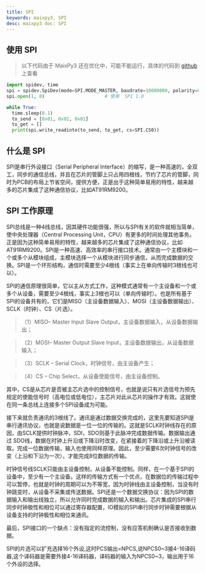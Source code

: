 ```yaml
---
title: SPI
keywords: maixpy3, SPI
desc: maixpy3 doc: SPI
---
```


## 使用 SPI

> 以下代码由于 MaixPy3 还在优化中，可能不能运行，具体的代码到 [github](https://github.com/sipeed/MaixPy3) 上查看

```python
import spidev, time
spi = spidev.SpiDev(mode=SPI.MODE_MASTER, baudrate=10000000, polarity=0, phase=0, bits=8, firstbit=SPI.MSB)   # SPI 初始化
spi.open(1, 0)                      # 使用  SPI 1.0 

while True:
  time.sleep(0.1)
  to_send = [0x01, 0x02, 0x01]
  to_get = []
  print(spi.write_readinto(to_send, to_get, cs=SPI.CS0)) 

```

## 什么是 SPI
SPI是串行外设接口（Serial Peripheral Interface）的缩写，是一种高速的，全双工，同步的通信总线，并且在芯片的管脚上只占用四根线，节约了芯片的管脚，同时为PCB的布局上节省空间，提供方便，正是出于这种简单易用的特性，越来越多的芯片集成了这种通信协议，比如AT91RM9200。

## SPI 工作原理
SPI总线是一种4线总线，因其硬件功能很强，所以与SPI有关的软件就相当简单，使中央处理器（Central Processing Unit，CPU）有更多的时间处理其他事务。正是因为这种简单易用的特性，越来越多的芯片集成了这种通信协议，比如AT91RM9200。SPI是一种高速、高效率的串行接口技术。通常由一个主模块和一个或多个从模块组成，主模块选择一个从模块进行同步通信，从而完成数据的交换。SPI是一个环形结构，通信时需要至少4根线（事实上在单向传输时3根线也可以）。

SPI的通信原理很简单，它以主从方式工作，这种模式通常有一个主设备和一个或多个从设备，需要至少4根线，事实上3根也可以（单向传输时）。也是所有基于SPI的设备共有的，它们是MISO（主设备数据输入）、MOSI（主设备数据输出）、SCLK（时钟）、CS（片选）。

>（1）MISO– Master Input Slave Output，主设备数据输入，从设备数据输出；

>（2）MOSI– Master Output Slave Input，主设备数据输出，从设备数据输入；

>（3）SCLK – Serial Clock，时钟信号，由主设备产生；

>（4）CS – Chip Select，从设备使能信号，由主设备控制。

其中，CS是从芯片是否被主芯片选中的控制信号，也就是说只有片选信号为预先规定的使能信号时（高电位或低电位），主芯片对此从芯片的操作才有效。这就使在同一条总线上连接多个SPI设备成为可能。

接下来就负责通讯的3根线了。通讯是通过数据交换完成的，这里先要知道SPI是串行通讯协议，也就是说数据是一位一位的传输的。这就是SCLK时钟线存在的原因，由SCLK提供时钟脉冲，SDI，SDO则基于此脉冲完成数据传输。数据输出通过 SDO线，数据在时钟上升沿或下降沿时改变，在紧接着的下降沿或上升沿被读取。完成一位数据传输，输入也使用同样原理。因此，至少需要8次时钟信号的改变（上沿和下沿为一次），才能完成8位数据的传输。

时钟信号线SCLK只能由主设备控制，从设备不能控制。同样，在一个基于SPI的设备中，至少有一个主设备。这样的传输方式有一个优点，在数据位的传输过程中可以暂停，也就是时钟的周期可以为不等宽，因为时钟线由主设备控制，当没有时钟跳变时，从设备不采集或传送数据。SPI还是一个数据交换协议：因为SPI的数据输入和输出线独立，所以允许同时完成数据的输入和输出。芯片集成的SPI串行同步时钟极性和相位可以通过寄存器配置，IO模拟的SPI串行同步时钟需要根据从设备支持的时钟极性和相位来通讯。

最后，SPI接口的一个缺点：没有指定的流控制，没有应答机制确认是否接收到数据。

SPI的片选可以扩充选择16个外设,这时PCS输出=NPCS,说NPCS0~3接4-16译码器,这个译码器是需要外接4-16译码器，译码器的输入为NPCS0~3，输出用于16个外设的选择。